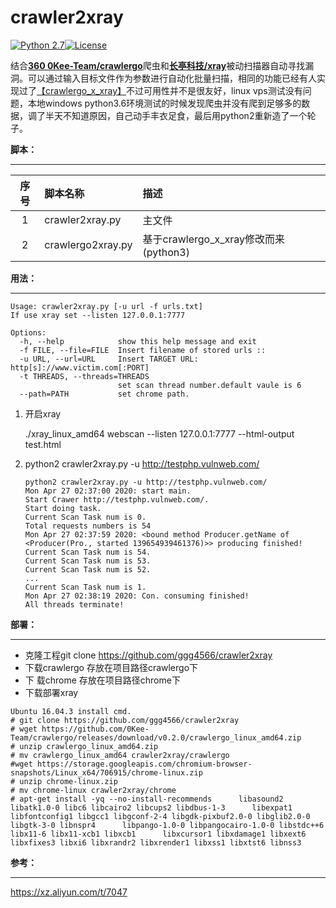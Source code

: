 # crawler2xray
[![Python 2.7](https://img.shields.io/badge/python-2.7-yellow.svg)](https://www.python.org/)[![License](https://img.shields.io/badge/license-GPLv3-red.svg)](https://github.com/ggg4566/PocStart/blob/master/LICENSE)

结合[**360 0Kee-Team/crawlergo**](https://github.com/0Kee-Team/crawlergo)爬虫和[**长亭科技/xray**](https://github.com/chaitin/xray)被动扫描器自动寻找漏洞。可以通过输入目标文件作为参数进行自动化批量扫描，相同的功能已经有人实现过了[【crawlergo_x_xray】](https://github.com/timwhitez/crawlergo_x_XRAY)不过可用性并不是很友好，linux vps测试没有问题，本地windows python3.6环境测试的时候发现爬虫并没有爬到足够多的数据，调了半天不知道原因，自己动手丰衣足食，最后用python2重新造了一个轮子。

**脚本：**

---

|序号|脚本名称|描述|
|:---:|:---|:---|
|1|crawler2xray.py|主文件|
|2|crawlergo2xray.py|基于crawlergo_x_xray修改而来(python3)|

**用法：**

---

```
Usage: crawler2xray.py [-u url -f urls.txt]
If use xray set --listen 127.0.0.1:7777

Options:
  -h, --help            show this help message and exit
  -f FILE, --file=FILE  Insert filename of stored urls ::
  -u URL, --url=URL     Insert TARGET URL: http[s]://www.victim.com[:PORT]
  -t THREADS, --threads=THREADS
                        set scan thread number.default vaule is 6
  --path=PATH           set chrome path.

```

1. 开启xray

   ./xray_linux_amd64 webscan --listen 127.0.0.1:7777 --html-output test.html

2. python2 crawler2xray.py -u http://testphp.vulnweb.com/

   ```
   python2 crawler2xray.py -u http://testphp.vulnweb.com/
   Mon Apr 27 02:37:00 2020: start main.
   Start Crawer http://testphp.vulnweb.com/.
   Start doing task.
   Current Scan Task num is 0.
   Total requests numbers is 54
   Mon Apr 27 02:37:59 2020: <bound method Producer.getName of <Producer(Pro., started 139654939461376)>> producing finished!
   Current Scan Task num is 54.
   Current Scan Task num is 53.
   Current Scan Task num is 52.
   ...
   Current Scan Task num is 1.
   Mon Apr 27 02:38:19 2020: Con. consuming finished!
   All threads terminate!
   ```

   

**部署：**

---

* 克隆工程git clone https://github.com/ggg4566/crawler2xray
* 下载crawlergo 存放在项目路径crawlergo下
* 下 载chrome  存放在项目路径chrome下
* 下载部署xray

```
Ubuntu 16.04.3 install cmd.
# git clone https://github.com/ggg4566/crawler2xray
# wget https://github.com/0Kee-Team/crawlergo/releases/download/v0.2.0/crawlergo_linux_amd64.zip
# unzip crawlergo_linux_amd64.zip
# mv crawlergo_linux_amd64 crawler2xray/crawlergo
#wget https://storage.googleapis.com/chromium-browser-snapshots/Linux_x64/706915/chrome-linux.zip
# unzip chrome-linux.zip
# mv chrome-linux crawler2xray/chrome
# apt-get install -yq --no-install-recommends      libasound2 libatk1.0-0 libc6 libcairo2 libcups2 libdbus-1-3      libexpat1 libfontconfig1 libgcc1 libgconf-2-4 libgdk-pixbuf2.0-0 libglib2.0-0 libgtk-3-0 libnspr4      libpango-1.0-0 libpangocairo-1.0-0 libstdc++6 libx11-6 libx11-xcb1 libxcb1      libxcursor1 libxdamage1 libxext6 libxfixes3 libxi6 libxrandr2 libxrender1 libxss1 libxtst6 libnss3
```

**参考：**

---

https://xz.aliyun.com/t/7047